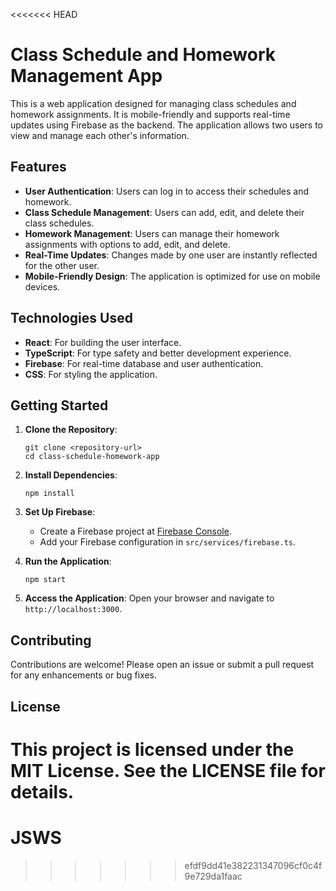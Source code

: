 <<<<<<< HEAD
# Class Schedule and Homework Management App

This is a web application designed for managing class schedules and homework assignments. It is mobile-friendly and supports real-time updates using Firebase as the backend. The application allows two users to view and manage each other's information.

## Features

- **User Authentication**: Users can log in to access their schedules and homework.
- **Class Schedule Management**: Users can add, edit, and delete their class schedules.
- **Homework Management**: Users can manage their homework assignments with options to add, edit, and delete.
- **Real-Time Updates**: Changes made by one user are instantly reflected for the other user.
- **Mobile-Friendly Design**: The application is optimized for use on mobile devices.

## Technologies Used

- **React**: For building the user interface.
- **TypeScript**: For type safety and better development experience.
- **Firebase**: For real-time database and user authentication.
- **CSS**: For styling the application.

## Getting Started

1. **Clone the Repository**:
   ```
   git clone <repository-url>
   cd class-schedule-homework-app
   ```

2. **Install Dependencies**:
   ```
   npm install
   ```

3. **Set Up Firebase**:
   - Create a Firebase project at [Firebase Console](https://console.firebase.google.com/).
   - Add your Firebase configuration in `src/services/firebase.ts`.

4. **Run the Application**:
   ```
   npm start
   ```

5. **Access the Application**:
   Open your browser and navigate to `http://localhost:3000`.

## Contributing

Contributions are welcome! Please open an issue or submit a pull request for any enhancements or bug fixes.

## License

This project is licensed under the MIT License. See the LICENSE file for details.
=======
# JSWS
>>>>>>> efdf9dd41e382231347096cf0c4f9e729da1faac
